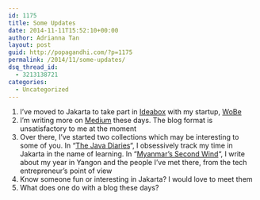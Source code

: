 ```yaml
---
id: 1175
title: Some Updates
date: 2014-11-11T15:52:10+00:00
author: Adrianna Tan
layout: post
guid: http://popagandhi.com/?p=1175
permalink: /2014/11/some-updates/
dsq_thread_id:
  - 3213138721
categories:
  - Uncategorized
---
```

  1. I&#8217;ve moved to Jakarta to take part in [Ideabox](http://ideabox.co.id) with my startup, [WoBe](http://wobe.io)
  2. I&#8217;m writing more on [Medium](http://medium.com/@skinnylatte) these days. The blog format is unsatisfactory to me at the moment
  3. Over there, I&#8217;ve started two collections which may be interesting to some of you. In &#8220;[The Java Diaries](https://medium.com/the-java-diaries)&#8220;, I obsessively track my time in Jakarta in the name of learning. In &#8220;[Myanmar&#8217;s Second Wind](https://medium.com/myanmars-second-wind/latest)&#8220;, I write about my year in Yangon and the people I&#8217;ve met there, from the tech entrepreneur&#8217;s point of view
  4. Know someone fun or interesting in Jakarta? I would love to meet them
  5. What does one do with a blog these days?